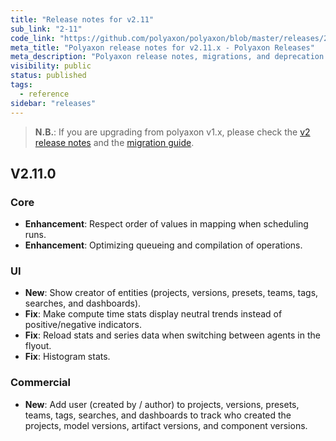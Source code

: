```yaml
---
title: "Release notes for v2.11"
sub_link: "2-11"
code_link: "https://github.com/polyaxon/polyaxon/blob/master/releases/2-11.md"
meta_title: "Polyaxon release notes for v2.11.x - Polyaxon Releases"
meta_description: "Polyaxon release notes, migrations, and deprecation notes for v2.11.x."
visibility: public
status: published
tags:
  - reference
sidebar: "releases"
---
```


> **N.B.**: If you are upgrading from polyaxon v1.x, please check the [v2 release notes](/docs/releases/2-0/) and the [migration guide](/docs/resources/migration/#migration-from-v1x-to-v2y).

## V2.11.0

### Core

 * **Enhancement**: Respect order of values in mapping when scheduling runs.
 * **Enhancement**: Optimizing queueing and compilation of operations.

### UI

 * **New**: Show creator of entities (projects, versions, presets, teams, tags, searches, and dashboards).
 * **Fix**: Make compute time stats display neutral trends instead of positive/negative indicators.
 * **Fix**: Reload stats and series data when switching between agents in the flyout.
 * **Fix**: Histogram stats.

### Commercial

 * **New**: Add user (created by / author) to projects, versions, presets, teams, tags, searches, and dashboards to track who created the projects, model versions, artifact versions, and component versions.
